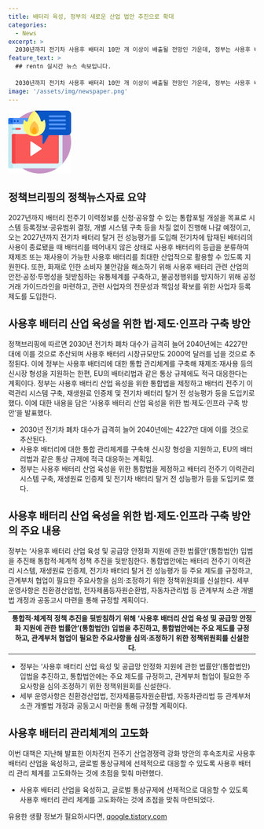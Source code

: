 ```yaml
---
title: 배터리 육성, 정부의 새로운 산업 법안 추진으로 확대
categories:
  - News
excerpt: >
  2030년까지 전기차 사용후 배터리 10만 개 이상이 배출될 전망인 가운데, 정부는 사용후 배터리에 대한 통합 관리체계 구축과 관련한 새로운 정책을 발표했다. 이에는 법제도 및 인프라의 구축 방안과 재생원료 인증제 도입, 배터리 전주기 이력관리 시스템 구축에 대한 내용이 포함돼 있다. 이를 통해 사용후 배터리 산업 육성과 글로벌 통상규제에 대응하는 방침을 밝히고, 산업의 안전성과 투명성을 높이기 위한 계획을 세우고 있다.
feature_text: >
  ## rentn 실시간 뉴스 속보입니다.

  2030년까지 전기차 사용후 배터리 10만 개 이상이 배출될 전망인 가운데, 정부는 사용후 배터리에 대한 통합 관리체계 구축과 관련한 새로운 정책을 발표했다. 이에는 법제도 및 인프라의 구축 방안과 재생원료 인증제 도입, 배터리 전주기 이력관리 시스템 구축에 대한 내용이 포함돼 있다. 이를 통해 사용후 배터리 산업 육성과 글로벌 통상규제에 대응하는 방침을 밝히고, 산업의 안전성과 투명성을 높이기 위한 계획을 세우고 있다.
image: '/assets/img/newspaper.png'
---
```


<p><img src="/assets/img/news.png" alt="rentncar 속보" /></p>

<h2 data-ke-size="size26">정책브리핑의 정책뉴스자료 요약</h2>

<p data-ke-size="size16">2027년까지 배터리 전주기 이력정보를 신청·공유할 수 있는 통합포털 개설을 목표로 시스템 등록정보·공유범위 결정, 개별 시스템 구축 등을 차질 없이 진행해 나갈 예정이고, 오는 2027년까지 전기차 배터리 탈거 전 성능평가를 도입해 전기차에 탑재된 배터리의 사용이 종료됐을 때 배터리를 떼어내지 않은 상태로 사용후 배터리의 등급을 분류하여 재제조 또는 재사용이 가능한 사용후 배터리를 최대한 산업적으로 활용할 수 있도록 지원한다. 또한, 화재로 인한 소비자 불안감을 해소하기 위해 사용후 배터리 관련 산업의 안전·공정·투명성을 뒷받침하는 유통체계를 구축하고, 불공정행위를 방지하기 위해 공정거래 가이드라인을 마련하고, 관련 사업자의 전문성과 책임성 확보를 위한 사업자 등록제도를 도입한다.</p>

<h2 data-ke-size="size26">사용후 배터리 산업 육성을 위한 법·제도·인프라 구축 방안</h2>

<p data-ke-size="size16">정책브리핑에 따르면 2030년 전기차 폐차 대수가 급격히 늘어 2040년에는 4227만 대에 이를 것으로 추산되며 사용후 배터리 시장규모만도 2000억 달러를 넘을 것으로 추정된다. 이에 정부는 사용후 배터리에 대한 통합 관리체계를 구축해 재제조·재사용 등의 신시장 형성을 지원하는 한편, EU의 배터리법과 같은 통상 규제에도 적극 대응한다는 계획이다. 정부는 사용후 배터리 산업 육성을 위한 통합법을 제정하고 배터리 전주기 이력관리 시스템 구축, 재생원료 인증제 및 전기차 배터리 탈거 전 성능평가 등을 도입키로 했다. 이에 대한 내용을 담은 ‘사용후 배터리 산업 육성을 위한 법·제도·인프라 구축 방안’을 발표했다.</p>

<ul>
    <li>2030년 전기차 폐차 대수가 급격히 늘어 2040년에는 4227만 대에 이를 것으로 추산된다.</li>
    <li>사용후 배터리에 대한 통합 관리체계를 구축해 신시장 형성을 지원하고, EU의 배터리법과 같은 통상 규제에 적극 대응하는 계획임.</li>
    <li>정부는 사용후 배터리 산업 육성을 위한 통합법을 제정하고 배터리 전주기 이력관리 시스템 구축, 재생원료 인증제 및 전기차 배터리 탈거 전 성능평가 등을 도입키로 했다.</li>
</ul>

<h2 data-ke-size="size26">사용후 배터리 산업 육성을 위한 법·제도·인프라 구축 방안의 주요 내용</h2>

<p data-ke-size="size16">정부는 ‘사용후 배터리 산업 육성 및 공급망 안정화 지원에 관한 법률안’(통합법안) 입법을 추진해 통합적·체계적 정책 추진을 뒷받침한다. 통합법안에는 배터리 전주기 이력관리 시스템, 재생원료 인증제, 전기차 배터리 탈거 전 성능평가 등 주요 제도를 규정하고, 관계부처 협업이 필요한 주요사항을 심의·조정하기 위한 정책위원회를 신설한다. 세부 운영사항은 친환경산업법, 전자제품등자원순환법, 자동차관리법 등 관계부처 소관 개별법 개정과 공동고시 마련을 통해 규정할 계획이다.</p>

<table>
    <tr>
        <td style="text-align: center; height: 17px;"><b>통합적·체계적 정책 추진을 뒷받침하기 위해 ‘사용후 배터리 산업 육성 및 공급망 안정화 지원에 관한 법률안’(통합법안) 입법을 추진하고, 통합법안에는 주요 제도를 규정하고, 관계부처 협업이 필요한 주요사항을 심의·조정하기 위한 정책위원회를 신설한다.</b></td>
    </tr>
</table>

<ul>
    <li>정부는 ‘사용후 배터리 산업 육성 및 공급망 안정화 지원에 관한 법률안’(통합법안) 입법을 추진하고, 통합법안에는 주요 제도를 규정하고, 관계부처 협업이 필요한 주요사항을 심의·조정하기 위한 정책위원회를 신설한다.</li>
    <li>세부 운영사항은 친환경산업법, 전자제품등자원순환법, 자동차관리법 등 관계부처 소관 개별법 개정과 공동고시 마련을 통해 규정할 계획이다.</li>
</ul>

<h2 data-ke-size="size26">사용후 배터리 관리체계의 고도화</h2>

<p data-ke-size="size16">이번 대책은 지난해 발표한 이차전지 전주기 산업경쟁력 강화 방안의 후속조치로 사용후 배터리 산업을 육성하고, 글로벌 통상규제에 선제적으로 대응할 수 있도록 사용후 배터리 관리 체계를 고도화하는 것에 초점을 맞춰 마련했다.</p>

<ul>
    <li>사용후 배터리 산업을 육성하고, 글로벌 통상규제에 선제적으로 대응할 수 있도록 사용후 배터리 관리 체계를 고도화하는 것에 초점을 맞춰 마련되었다.</li>
</ul>
유용한 생활 정보가 필요하시다면, <a href="https://qoogle.tistory.com" rel="dofollow">qoogle.tistory.com</a>


